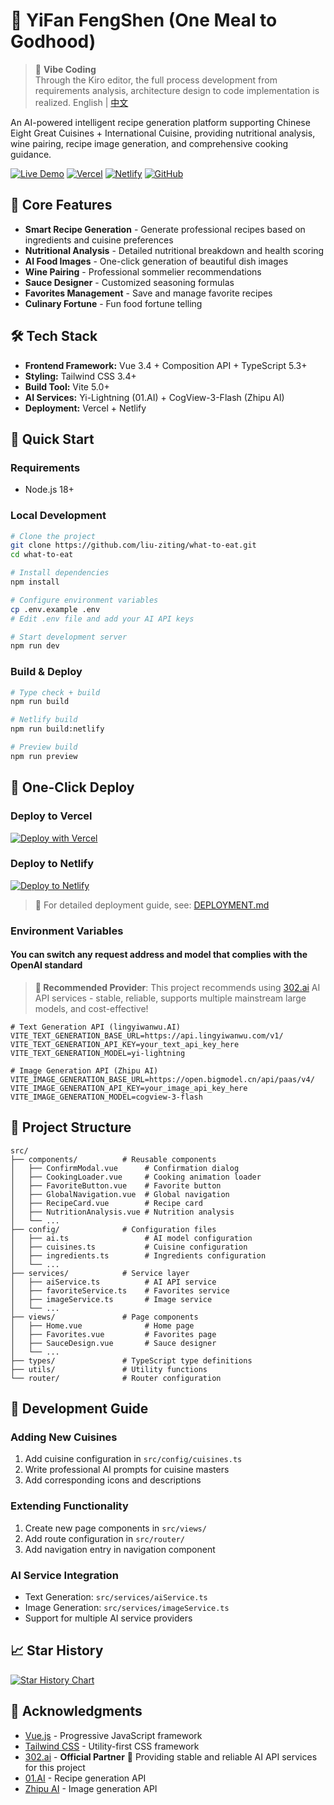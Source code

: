 # 🍳 YiFan FengShen (One Meal to Godhood)

> 🚀 **Vibe Coding**  
> Through the Kiro editor, the full process development from requirements analysis, architecture design to code implementation is realized.
> English | [中文](./README.md)

An AI-powered intelligent recipe generation platform supporting Chinese Eight Great Cuisines + International Cuisine, providing nutritional analysis, wine pairing, recipe image generation, and comprehensive cooking guidance.

[![Live Demo](https://img.shields.io/badge/🌐_Live_Demo-YiFan_FengShen-yellow?style=for-the-badge)](https://eat.lz-t.top/)
[![Vercel](https://img.shields.io/badge/🚀_Vercel-yffs.vercel.app-black?style=for-the-badge&logo=vercel)](https://yffs.vercel.app/)
[![Netlify](https://img.shields.io/badge/🌐_Netlify-whattoeatai.netlify.app-00C7B7?style=for-the-badge&logo=netlify)](https://whattoeatai.netlify.app/)
[![GitHub](https://img.shields.io/badge/GitHub-liu--ziting/what--to--eat-black?style=for-the-badge&logo=github)](https://github.com/liu-ziting/what-to-eat)

## 🚀 Core Features

-   **Smart Recipe Generation** - Generate professional recipes based on ingredients and cuisine preferences
-   **Nutritional Analysis** - Detailed nutritional breakdown and health scoring
-   **AI Food Images** - One-click generation of beautiful dish images
-   **Wine Pairing** - Professional sommelier recommendations
-   **Sauce Designer** - Customized seasoning formulas
-   **Favorites Management** - Save and manage favorite recipes
-   **Culinary Fortune** - Fun food fortune telling

## 🛠️ Tech Stack

-   **Frontend Framework:** Vue 3.4 + Composition API + TypeScript 5.3+
-   **Styling:** Tailwind CSS 3.4+
-   **Build Tool:** Vite 5.0+
-   **AI Services:** Yi-Lightning (01.AI) + CogView-3-Flash (Zhipu AI)
-   **Deployment:** Vercel + Netlify

## 🚀 Quick Start

### Requirements

-   Node.js 18+

### Local Development

```bash
# Clone the project
git clone https://github.com/liu-ziting/what-to-eat.git
cd what-to-eat

# Install dependencies
npm install

# Configure environment variables
cp .env.example .env
# Edit .env file and add your AI API keys

# Start development server
npm run dev
```

### Build & Deploy

```bash
# Type check + build
npm run build

# Netlify build
npm run build:netlify

# Preview build
npm run preview
```

## 🚀 One-Click Deploy

### Deploy to Vercel

[![Deploy with Vercel](https://vercel.com/button)](https://vercel.com/new/clone?repository-url=https://github.com/liu-ziting/what-to-eat&env=VITE_TEXT_GENERATION_BASE_URL,VITE_TEXT_GENERATION_API_KEY,VITE_TEXT_GENERATION_MODEL,VITE_IMAGE_GENERATION_BASE_URL,VITE_IMAGE_GENERATION_API_KEY,VITE_IMAGE_GENERATION_MODEL&envDescription=AI%20API%20Configuration&envLink=https://github.com/liu-ziting/what-to-eat%23environment-variables)

### Deploy to Netlify

[![Deploy to Netlify](https://www.netlify.com/img/deploy/button.svg)](https://app.netlify.com/start/deploy?repository=https://github.com/liu-ziting/what-to-eat)

> 📖 For detailed deployment guide, see: [DEPLOYMENT.md](./DEPLOYMENT.md)

### Environment Variables

#### You can switch any request address and model that complies with the OpenAI standard

> **🚀 Recommended Provider**: This project recommends using [302.ai](https://302.ai/) AI API services - stable, reliable, supports multiple mainstream large models, and cost-effective!

```env
# Text Generation API (lingyiwanwu.AI)
VITE_TEXT_GENERATION_BASE_URL=https://api.lingyiwanwu.com/v1/
VITE_TEXT_GENERATION_API_KEY=your_text_api_key_here
VITE_TEXT_GENERATION_MODEL=yi-lightning

# Image Generation API (Zhipu AI)
VITE_IMAGE_GENERATION_BASE_URL=https://open.bigmodel.cn/api/paas/v4/
VITE_IMAGE_GENERATION_API_KEY=your_image_api_key_here
VITE_IMAGE_GENERATION_MODEL=cogview-3-flash
```

## 📁 Project Structure

```
src/
├── components/          # Reusable components
│   ├── ConfirmModal.vue      # Confirmation dialog
│   ├── CookingLoader.vue     # Cooking animation loader
│   ├── FavoriteButton.vue    # Favorite button
│   ├── GlobalNavigation.vue  # Global navigation
│   ├── RecipeCard.vue        # Recipe card
│   ├── NutritionAnalysis.vue # Nutrition analysis
│   └── ...
├── config/              # Configuration files
│   ├── ai.ts                 # AI model configuration
│   ├── cuisines.ts           # Cuisine configuration
│   ├── ingredients.ts        # Ingredients configuration
│   └── ...
├── services/            # Service layer
│   ├── aiService.ts          # AI API service
│   ├── favoriteService.ts    # Favorites service
│   ├── imageService.ts       # Image service
│   └── ...
├── views/               # Page components
│   ├── Home.vue              # Home page
│   ├── Favorites.vue         # Favorites page
│   ├── SauceDesign.vue       # Sauce designer
│   └── ...
├── types/               # TypeScript type definitions
├── utils/               # Utility functions
└── router/              # Router configuration
```

## 🎯 Development Guide

### Adding New Cuisines

1. Add cuisine configuration in `src/config/cuisines.ts`
2. Write professional AI prompts for cuisine masters
3. Add corresponding icons and descriptions

### Extending Functionality

1. Create new page components in `src/views/`
2. Add route configuration in `src/router/`
3. Add navigation entry in navigation component

### AI Service Integration

-   Text Generation: `src/services/aiService.ts`
-   Image Generation: `src/services/imageService.ts`
-   Support for multiple AI service providers

## 📈 Star History

[![Star History Chart](https://api.star-history.com/svg?repos=liu-ziting/what-to-eat&type=Date)](https://www.star-history.com/#liu-ziting/what-to-eat&Date)

## 🙏 Acknowledgments

-   [Vue.js](https://vuejs.org/) - Progressive JavaScript framework
-   [Tailwind CSS](https://tailwindcss.com/) - Utility-first CSS framework
-   [302.ai](https://302.ai/) - **Official Partner** 🚀 Providing stable and reliable AI API services for this project
-   [01.AI](https://www.lingyiwanwu.com/) - Recipe generation API
-   [Zhipu AI](https://open.bigmodel.cn/) - Image generation API
